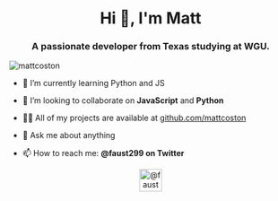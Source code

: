<h1 align="center">Hi 👋, I'm Matt</h1>
<h3 align="center">A passionate developer from Texas studying at WGU.</h3>

<p align="left"> <img src="https://komarev.com/ghpvc/?username=mattcoston" alt="mattcoston" /> </p>

- 🔭 I’m currently learning Python and JS

- 👯 I’m looking to collaborate on **JavaScript** and **Python**

- 👨‍💻 All of my projects are available at [github.com/mattcoston](github.com/mattcoston)

- 💬 Ask me about anything

- 📫 How to reach me: **@faust299 on Twitter**


<p align="center">
<a href="https://twitter.com/@faust299" target="blank"><img align="center" src="https://cdn.jsdelivr.net/npm/simple-icons@3.0.1/icons/twitter.svg" alt="@faust299" height="40" width="40" /></a>
</p>
